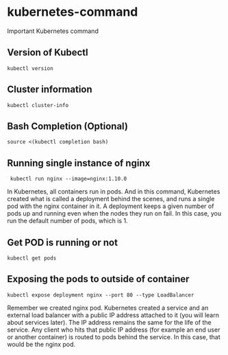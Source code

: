 # kubernetes-command
Important Kubernetes command 
## Version of Kubectl
```kubectl version```

## Cluster information 
```kubectl cluster-info```
## Bash Completion (Optional)
```source <(kubectl completion bash)```
## Running single instance of nginx 
``` kubectl run nginx --image=nginx:1.10.0```

In Kubernetes, all containers run in pods. And in this command, Kubernetes created what is called a deployment behind the scenes, and runs a single pod with the nginx container in it. A deployment keeps a given number of pods up and running even when the nodes they run on fail. In this case, you run the default number of pods, which is 1.
## Get POD is running or not
```kubectl get pods ```
## Exposing the pods to outside of container 
``` kubectl expose deployment nginx --port 80 --type LoadBalancer ```

Remember we created nginx pod. 
Kubernetes created a service and an external load balancer with a public IP address attached to it (you will learn about services later). The IP address remains the same for the life of the service. Any client who hits that public IP address (for example an end user or another container) is routed to pods behind the service. In this case, that would be the nginx pod.
